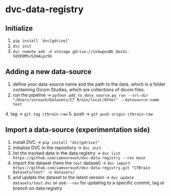 # dvc-data-registry

## Initialize
1. `pip install 'dvc[gdrive]'`
2. `dvc init`
3. `dvc remote add -d storage gdrive://1oSwpexBh_OosVi-SQVE8MSvSZmALpz5b`

## Adding a new data-source
1. define your data-source name and the path to the data, which is a folder containing Dicom Studies, which are collections of dicom files.
2. run the pipeline -> `python add_to_data_source.py run --src-dir "/Users/soroush/Datasets/CT Brain/local/Other" --datasource-name test`

[//]: # (3. add and commit -> `DATA_ROOT="CTBrain Datasets" DS_NAME="test" sh dvcpush.sh`)
4. tag -> `git tag ctbrain-raw`
5. push -> `git push origin ctbrain-raw`


## Import a data-source (experimentation side)
1. install DVC -> `pip install "dvc[gdrive]"`
2. initialize DVC in the repository -> `dvc init`
3. list the tracked data in the data registry -> `dvc list https://github.com/iamsoroush/dvc-data-registry --rev main`
4. import the dataset (here the `test` dataset) -> `dvc import https://github.com/iamsoroush/dvc-data-registry.git "CTBrain Datasets/test" -o datasets/`
5. and update the dataset to the latest version -> `dvc update datasets/test.dvc` or use `--rev` for updating to a specific commit, tag or branch on data registry